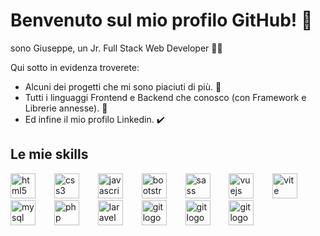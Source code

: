 # Benvenuto sul mio profilo GitHub! 👻

<div>
  <p>
    sono Giuseppe, un Jr. Full Stack Web Developer 👨‍💻
  </p>
</div>

Qui sotto in evidenza troverete:

- Alcuni dei progetti che mi sono piaciuti di più. 🚧
- Tutti i linguaggi Frontend e Backend che conosco (con Framework e Librerie annesse). 👾
- Ed infine il mio profilo Linkedin. ✔️

## Le mie skills

<div align="left">
  <img src="https://skillicons.dev/icons?i=html" height="40" alt="html5 logo"  />
  <img width="22" />
  <img src="https://skillicons.dev/icons?i=css" height="40" alt="css3 logo"  />
  <img width="22" />
  <img src="https://skillicons.dev/icons?i=js" height="40" alt="javascript logo"  />
  <img width="22" />
  <img src="https://skillicons.dev/icons?i=bootstrap" height="40" alt="bootstrap logo"  />
  <img width="22" />
  <img src="https://skillicons.dev/icons?i=sass" height="40" alt="sass logo"  />
  <img width="22" />
  <img src="https://skillicons.dev/icons?i=vue" height="40" alt="vuejs logo"  />
  <img width="22" />
  <img src="https://skillicons.dev/icons?i=vite" height="40" alt="vite logo"  />
  <img width="22" />
  <img src="https://skillicons.dev/icons?i=mysql" height="40" alt="mysql logo"  />
  <img width="22" />
  <img src="https://skillicons.dev/icons?i=php" height="40" alt="php logo"  />
  <img width="22" />
  <img src="https://skillicons.dev/icons?i=laravel" height="40" alt="laravel logo"  />
  <img width="22" />
  <img src="https://skillicons.dev/icons?i=git" height="40" alt="git logo"  />
  <img width="22" />
  <img src="https://skillicons.dev/icons?i=react" height="40" alt="git logo"  />
  <img width="22" />
  <img src="https://skillicons.dev/icons?i=tailwind" height="40" alt="git logo"  />
</div>
